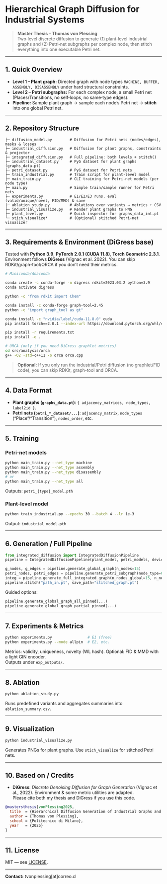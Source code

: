 # Hierarchical Graph Diffusion for Industrial Systems

> **Master Thesis – Thomas von Plessing**  
> Two‑level discrete diffusion to generate (1) plant‑level industrial graphs and (2) Petri‑net subgraphs per complex node, then stitch everything into one executable Petri net.

---

## 1. Quick Overview
- **Level 1 – Plant graph:** Directed graph with node types `MACHINE, BUFFER, ASSEMBLY, DISASSEMBLY` under hard structural constraints.  
- **Level 2 – Petri subgraphs:** For each complex node, a small Petri net (Places/Transitions, no self‑loops, no same‑type edges).  
- **Pipeline:** Sample plant graph → sample each node’s Petri net → **stitch** into one global Petri net.

---

## 2. Repository Structure
```
├─ diffusion_model.py        # Diffusion for Petri nets (nodes/edges), masks & losses
├─ industrial_diffusion.py   # Diffusion for plant graphs, constraints & projector
├─ integrated_diffusion.py   # Full pipeline: both levels + stitch()
├─ industrial_dataset.py     # PyG dataset for plant graphs (graphs_data.pt)
├─ petri_dataset.py          # PyG dataset for Petri nets
├─ train_industrial.py       # Train script for plant-level model
├─ main_train.py             # CLI training for Petri-net models (per node type)
├─ main.py                   # Simple train/sample runner for Petri nets
├─ experiments.py            # E1/E2/E3 runs, eval (valid/unique/novel, FID/MMD) & save
├─ ablation_study.py         # Ablations over variants → metrics + CSV
├─ industrial_visualize.py   # Render plant graphs to PNG
├─ plant_level.py            # Quick inspector for graphs_data_int.pt
└─ stich_visualize*          # (Optional) stitched Petri-net visualizer
```

---

## 3. Requirements & Environment (DiGress base)
Tested with **Python 3.9**, **PyTorch 2.0.1 (CUDA 11.8)**, **Torch Geometric 2.3.1**.  
Environment follows **DiGress** (Vignac et al. 2022). You can skip RDKit/graph-tool/ORCA if you don’t need their metrics.

```bash
# Miniconda/Anaconda

conda create -c conda-forge -n digress rdkit=2023.03.2 python=3.9
conda activate digress

python -c "from rdkit import Chem"

conda install -c conda-forge graph-tool=2.45
python -c "import graph_tool as gt"

conda install -c "nvidia/label/cuda-11.8.0" cuda
pip install torch==2.0.1 --index-url https://download.pytorch.org/whl/cu118

pip install -r requirements.txt
pip install -e .

# ORCA (only if you need DiGress graphlet metrics)
cd src/analysis/orca
g++ -O2 -std=c++11 -o orca orca.cpp
```

> **Optional:** If you only run the industrial/Petri diffusion (no graphlet/FID code), you can skip RDKit, graph-tool and ORCA.

---

## 4. Data Format
- **Plant graphs (`graphs_data.pt`)**: `{ adjacency_matrices, node_types, label2id }`.  
- **Petri nets (`petri_*_dataset/...`)**: `adjacency_matrix`, `node_types` (“Place”/“Transition”), `nodes_order`, etc.

---

## 5. Training
### Petri‑net models
```bash
python main_train.py --net_type machine
python main_train.py --net_type assembly
python main_train.py --net_type disassembly
# or
python main_train.py --net_type all
```
Outputs: `petri_{type}_model.pth`

### Plant‑level model
```bash
python train_industrial.py --epochs 30 --batch 4 --lr 1e-3
```
Output: `industrial_model.pth`

---

## 6. Generation / Full Pipeline
```python
from integrated_diffusion import IntegratedDiffusionPipeline
pipeline = IntegratedDiffusionPipeline(plant_model, petri_models, device)

g_nodes, g_edges = pipeline.generate_global_graph(n_nodes=15)
petri_nodes, petri_edges = pipeline.generate_petri_subgraph(node_type=0, n_nodes_petri=8)
integ = pipeline.generate_full_integrated_graph(n_nodes_global=15, n_nodes_petri=8)
pipeline.stitch("path_in.pt", save_path="stitched_graph.pt")
```
Guided options:
```python
pipeline.generate_global_graph_all_pinned(...)
pipeline.generate_global_graph_partial_pinned(...)
```

---

## 7. Experiments & Metrics
```bash
python experiments.py                # E1 (free)
python experiments.py --mode allpin  # E2, etc.
```
Metrics: validity, uniqueness, novelty (WL hash). Optional: FID & MMD with a light GIN encoder.  
Outputs under `exp_outputs/`.

---

## 8. Ablation
```bash
python ablation_study.py
```
Runs predefined variants and aggregates summaries into `ablation_summary.csv`.

---

## 9. Visualization
```bash
python industrial_visualize.py
```
Generates PNGs for plant graphs. Use `stich_visualize` for stitched Petri nets.

---

## 10. Based on / Credits
- **DiGress**: *Discrete Denoising Diffusion for Graph Generation* (Vignac et al., 2022). Environment & some metric utilities are adapted.  
Please cite both my thesis and DiGress if you use this code.

```bibtex
@mastersthesis{vonPlessing2025,
  title  = {Hierarchical Diffusion Generation of Industrial Graphs and Petri Nets},
  author = {Thomas von Plessing},
  school = {Politecnico di Milano},
  year   = {2025}
}
```

---

## 11. License
MIT — see [LICENSE](LICENSE).

---

**Contact:** tvonplessing[at]correo.cl
